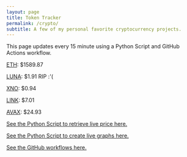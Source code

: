 ```yaml
---
layout: page
title: Token Tracker
permalink: /crypto/
subtitle: A few of my personal favorite cryptocurrency projects.
---
```


 This page updates every 15 minute using a Python Script and GitHub Actions workflow.


<!--BEGINCRYPTOINPUT-->
[ETH](https://smfxfc.github.io/crypto/eth.html): $1589.87

[LUNA](https://smfxfc.github.io/crypto/luna.html): $1.91 RIP :'(

[XNO](https://smfxfc.github.io/crypto/xno.html): $0.94

[LINK](https://smfxfc.github.io/crypto/link.html): $7.01

[AVAX](https://smfxfc.github.io/crypto/avax.html): $24.93

<!--ENDCRYPTOINPUT-->
 
 
[See the Python Script to retrieve live price here.](https://github.com/smfxfc/smfxfc.github.io/blob/master/src/get_cryptos.py)

[See the Python Script to create live graphs here.](https://github.com/smfxfc/smfxfc.github.io/blob/master/src/graph_crypto.py)

[See the GitHub workflows here.](https://github.com/smfxfc/smfxfc.github.io/blob/master/.github/workflows/)
